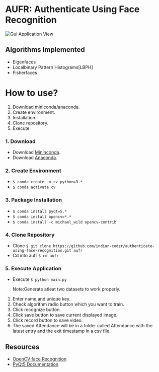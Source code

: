 # AUFR: Authenticate Using Face Recognition

  ![Gui Application View](icon/aufr.png?raw=true "PyQt GUI")

## Algorithms Implemented
  - Eigenfaces
  - Localbinary Pattern Histograms[LBPH]
  - Fisherfaces

# How to use?
 1. Download miniconda/anaconda.
 2. Create environment.
 3. Installation.	
 4. Clone repository.	
 5. Execute.

### 1. Download
 - Download [Mininconda](https://conda.io/miniconda.html).
 - Download [Anaconda](https://www.anaconda.com/).

### 2. Create Environment
 - ```$ conda create -n cv python=3.*```
 - ```$ conda activate cv```

### 3. Package Installation
 - ```$ conda install pyqt=5.*```
 - ```$ conda install opencv=*.*```
 - ```$ conda install -c michael_wild opencv-contrib```

### 4. Clone Repository
 - Clone ```$ git clone https://github.com/indian-coder/authenticate-using-face-recognition.git aufr```
 - Cd into aufr ```$ cd aufr```

### 5. Execute Application
 - Execute  ```$ python main.py```

	Note:Generate atleat two datasets to work properly.
  
  1. Enter name,and unique key.
  2. Check algorithm radio button which you want to train.
  3. Click recognize button.
  4. Click save button to save current displayed image.
  5. Click record button to save video.
  6. The saved Attendance will be in a folder called Attendance with the latest entry and the exit timestamp in a csv file.

## Resources
  - [OpenCV face Recognition](https://docs.opencv.org/2.4/modules/contrib/doc/facerec/facerec_tutorial.html)
  - [PyQt5 Documentation](http://pyqt.sourceforge.net/Docs/PyQt5/)
